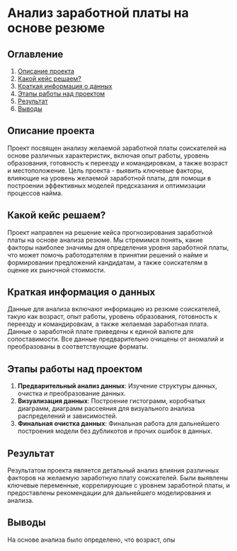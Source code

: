 # Анализ заработной платы на основе резюме

## Оглавление
1. [Описание проекта](#описание-проекта)
2. [Какой кейс решаем?](#какой-кейс-решаем)
3. [Краткая информация о данных](#краткая-информация-о-данных)
4. [Этапы работы над проектом](#этапы-работы-над-проектом)
5. [Результат](#результат)
6. [Выводы](#выводы)

## Описание проекта
Проект посвящен анализу желаемой заработной платы соискателей на основе различных характеристик, включая опыт работы, уровень образования, готовность к переезду и командировкам, а также возраст и местоположение. Цель проекта - выявить ключевые факторы, влияющие на уровень желаемой заработной платы, для помощи в построении эффективных моделей предсказания и оптимизации процессов найма.

## Какой кейс решаем?
Проект направлен на решение кейса прогнозирования заработной платы на основе анализа резюме. Мы стремимся понять, какие факторы наиболее значимы для определения уровня заработной платы, что может помочь работодателям в принятии решений о найме и формировании предложений кандидатам, а также соискателям в оценке их рыночной стоимости.

## Краткая информация о данных
Данные для анализа включают информацию из резюме соискателей, такую как возраст, опыт работы, уровень образования, готовность к переезду и командировкам, а также желаемая заработная плата. Данные о заработной плате приведены к единой валюте для сопоставимости. Все данные предварительно очищены от аномалий и преобразованы в соответствующие форматы.

## Этапы работы над проектом
1. **Предварительный анализ данных**: Изучение структуры данных, очистка и преобразование данных.
2. **Визуализация данных**: Построение гистограмм, коробчатых диаграмм, диаграмм рассеяния для визуального анализа распределений и зависимостей.
3. **Финальная очистка данных**: Финальная работа для дальнейшего построения модели без дубликотов и прочих ошибок в данных.

## Результат
Результатом проекта является детальный анализ влияния различных факторов на желаемую заработную плату соискателей. Были выявлены ключевые переменные, коррелирующие с уровнем заработной платы, и предоставлены рекомендации для дальнейшего моделирования и анализа.

## Выводы
На основе анализа было определено, что возраст, опы
